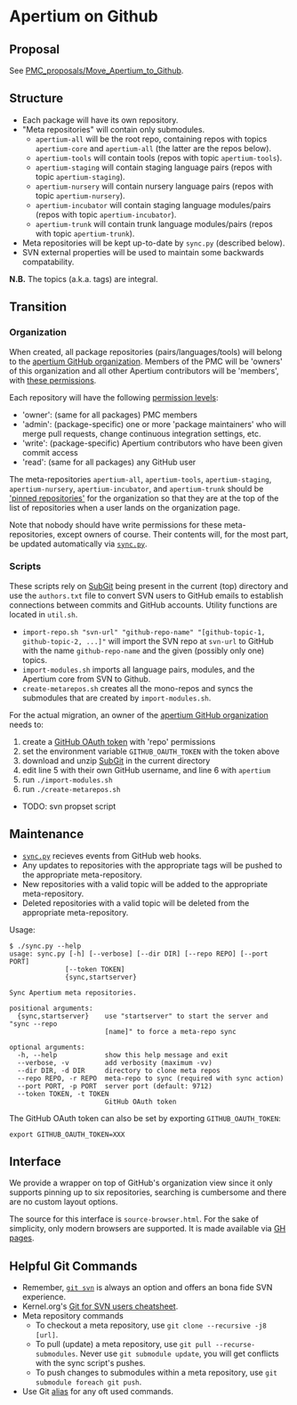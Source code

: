 # Apertium on Github

## Proposal

See [PMC_proposals/Move_Apertium_to_Github](http://wiki.apertium.org/wiki/PMC_proposals/Move_Apertium_to_Github).

## Structure

- Each package will have its own repository.
- "Meta repositories" will contain only submodules.
  - `apertium-all` will be the root repo, containing repos with topics `apertium-core` and `apertium-all` (the latter are the repos below).
  - `apertium-tools` will contain tools (repos with topic `apertium-tools`).
  - `apertium-staging` will contain staging language pairs (repos with topic `apertium-staging`).
  - `apertium-nursery` will contain nursery language pairs (repos with topic `apertium-nursery`).
  - `apertium-incubator` will contain staging language modules/pairs (repos with topic `apertium-incubator`).
  - `apertium-trunk` will contain trunk language modules/pairs (repos with topic `apertium-trunk`).
- Meta repositories will be kept up-to-date by `sync.py` (described below).
- SVN external properties will be used to maintain some backwards compatability.

**N.B.** The topics (a.k.a. tags) are integral.

## Transition

### Organization

When created, all package repositories (pairs/languages/tools) will belong to
the [apertium GitHub organization][2]. Members of the PMC will be 'owners' of
this organization and all other Apertium contributors will be 'members', with
[these permissions][1].

Each repository will have the following [permission levels][3]:

- 'owner': (same for all packages) PMC members
- 'admin': (package-specific) one or more 'package maintainers' who will merge
           pull requests, change continuous integration settings, etc.
- 'write': (package-specific) Apertium contributors who have been given commit
           access
- 'read': (same for all packages) any GitHub user

The meta-repositories `apertium-all`, `apertium-tools`, `apertium-staging`,
`apertium-nursery`, `apertium-incubator`, and `apertium-trunk` should be
['pinned repositories'][4] for the organization so that they are at the top of
the list of repositories when a user lands on the organization page.

Note that nobody should have write permissions for these meta-repositories,
except owners of course. Their contents will, for the most part, be updated
automatically via [`sync.py`][5].

### Scripts

These scripts rely on [SubGit][6] being present in the current (top) directory
and use the `authors.txt` file to convert
SVN users to GitHub emails to establish connections between commits and
GitHub accounts. Utility functions are located in `util.sh`.

- `import-repo.sh "svn-url" "github-repo-name" "[github-topic-1, github-topic-2, ...]"`
  will import the SVN repo at `svn-url` to GitHub with the name
  `github-repo-name` and the given (possibly only one) topics.
- `import-modules.sh` imports all language pairs, modules, and the Apertium core
  from SVN to Github.
- `create-metarepos.sh` creates all the mono-repos and syncs the submodules
  that are created by `import-modules.sh`.

For the actual migration, an owner of the [apertium GitHub organization][2]
needs to:
1. create a [GitHub OAuth token][7] with 'repo' permissions
1. set the environment variable `GITHUB_OAUTH_TOKEN` with the token above
1. download and unzip [SubGit][6] in the current directory
1. edit line 5 with their own GitHub username, and line 6 with `apertium`
1. run `./import-modules.sh`
1. run `./create-metarepos.sh`

- TODO: svn propset script

## Maintenance

- [`sync.py`][5] recieves events from GitHub web hooks.
- Any updates to repositories with the appropriate tags will be pushed to the appropriate meta-repository.
- New repositories with a valid topic will be added to the appropriate meta-repository.
- Deleted repositories with a valid topic will be deleted from the appropriate meta-repository.

Usage:

    $ ./sync.py --help
    usage: sync.py [-h] [--verbose] [--dir DIR] [--repo REPO] [--port PORT]
                  [--token TOKEN]
                  {sync,startserver}

    Sync Apertium meta repositories.

    positional arguments:
      {sync,startserver}    use "startserver" to start the server and "sync --repo
                            [name]" to force a meta-repo sync

    optional arguments:
      -h, --help            show this help message and exit
      --verbose, -v         add verbosity (maximum -vv)
      --dir DIR, -d DIR     directory to clone meta repos
      --repo REPO, -r REPO  meta-repo to sync (required with sync action)
      --port PORT, -p PORT  server port (default: 9712)
      --token TOKEN, -t TOKEN
                            GitHub OAuth token

The GitHub OAuth token can also be set by exporting `GITHUB_OAUTH_TOKEN`:

    export GITHUB_OAUTH_TOKEN=XXX

## Interface

We provide a wrapper on top of GitHub's organization view since it only supports
pinning up to six repositories, searching is cumbersome and there are no custom
layout options.

The source for this interface is `source-browser.html`. For the sake of simplicity,
only modern browsers are supported. It is made available via
[GH pages](https://sushain97.github.io/apertium-on-github/source-browser.html).

## Helpful Git Commands

- Remember, [`git svn`](https://git-scm.com/book/en/v1/Git-and-Other-Systems-Git-and-Subversion) is always an option and offers an bona fide SVN experience.
- Kernel.org's [Git for SVN users cheatsheet](https://git.wiki.kernel.org/images-git/7/78/Git-svn-cheatsheet.pdf).
- Meta repository commands
  - To checkout a meta repository, use `git clone --recursive -j8 [url]`.
  - To pull (update) a meta repository, use `git pull --recurse-submodules`. Never use `git submodule update`, you will get conflicts with the sync script's pushes.
  - To push changes to submodules within a meta repository, use `git submodule foreach git push`.
- Use Git [alias](https://git-scm.com/book/en/v2/Git-Basics-Git-Aliases) for any oft used commands.

[1]: https://help.github.com/articles/permission-levels-for-an-organization/
[2]: https://github.com/orgs/apertium/
[3]: https://help.github.com/articles/repository-permission-levels-for-an-organization/
[4]: https://github.com/blog/2191-pin-repositories-to-your-github-profile
[5]: https://github.com/sushain97/apertium-on-github/blob/master/sync.py
[6]: https://subgit.com/
[7]: https://help.github.com/articles/creating-a-personal-access-token-for-the-command-line/
